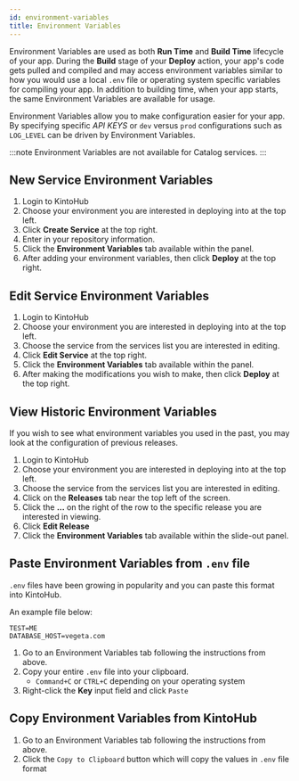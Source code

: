 ```yaml
---
id: environment-variables
title: Environment Variables
---
```


Environment Variables are used as both **Run Time** and **Build Time** lifecycle of your app.
During the **Build** stage of your **Deploy** action, your app's code gets pulled and compiled and may access environment variables similar to how you would use a local `.env` file or operating system specific variables for compiling your app.
In addition to building time, when your app starts, the same Environment Variables are available for usage.

Environment Variables allow you to make configuration easier for your app. By specifying specific *API KEYS* or `dev` versus `prod` configurations such as `LOG_LEVEL` can be driven by Environment Variables.

:::note
Environment Variables are not available for Catalog services.
:::

## New Service Environment Variables

1. Login to KintoHub
2. Choose your environment you are interested in deploying into at the top left.
3. Click **Create Service** at the top right.
4. Enter in your repository information.
5. Click the **Environment Variables** tab available within the panel.
6. After adding your environment variables, then click **Deploy** at the top right.

## Edit Service Environment Variables

1. Login to KintoHub
2. Choose your environment you are interested in deploying into at the top left.
3. Choose the service from the services list you are interested in editing.
4. Click **Edit Service** at the top right.
5. Click the **Environment Variables** tab available within the panel.
6. After making the modifications you wish to make, then click **Deploy** at the top right.

## View Historic Environment Variables

If you wish to see what environment variables you used in the past, you may look at the configuration of previous releases.

1. Login to KintoHub
2. Choose your environment you are interested in deploying into at the top left.
3. Choose the service from the services list you are interested in editing.
4. Click on the **Releases** tab near the top left of the screen.
5. Click the **...** on the right of the row to the specific release you are interested in viewing.
6. Click **Edit Release**
7. Click the **Environment Variables** tab available within the slide-out panel.

## Paste Environment Variables from `.env` file

`.env` files have been growing in popularity and you can paste this format into KintoHub.

An example file below:

```.env
TEST=ME
DATABASE_HOST=vegeta.com
```

1. Go to an Environment Variables tab following the instructions from above.
2. Copy your entire `.env` file into your clipboard.
    * `Command+C` or `CTRL+C` depending on your operating system
3. Right-click the **Key** input field and click `Paste`

## Copy Environment Variables from KintoHub

1. Go to an Environment Variables tab following the instructions from above.
2. Click the `Copy to Clipboard` button which will copy the values in `.env` file format
